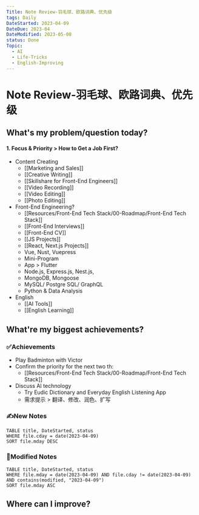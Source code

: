 ```yaml
---
Title: Note Review-羽毛球、欧路词典、优先级
tags: Daily
DateStarted: 2023-04-09
DateDue: 2023-04
DateModified: 2023-05-08
status: Done
Topic:
  - AI
  - Life-Tricks
  - English-Improving
---
```


# Note Review-羽毛球、欧路词典、优先级

## What's my problem/question today?

#### 1. Focus & Priority > How to Get a Job First?

- Content Creating
  - [[Marketing and Sales]]
  - [[Creative Writing]]
  - [[Skillshare for Front-End Engineers]]
  - [[Video Recording]]
  - [[Video Editing]]
  - [[Photo Editing]]
- Front-End Engineering?
  - [[Resources/Front-End Tech Stack/00-Roadmap/Front-End Tech Stack]]
  - [[Front-End Interviews]]
  - [[Front-End CV]]
  - [[JS Projects]]
  - [[React, Next.js Projects]]
  - Vue, Nust, Vuepress
  - Mini-Program
  - App > Flutter
  - Node.js, Express.js, Nest.js,
  - MongoDB, Mongoose
  - MySQL/ Postgre SQL/ GraphQL
  - Python & Data Analysis
- English
  - [[AI Tools]]
  - [[English Learning]]

## What're my biggest achievements?

### ✅Achievements

- Play Badminton with Victor
- Confirm the priority for the next two th:
  - [[Resources/Front-End Tech Stack/00-Roadmap/Front-End Tech Stack]]
- Discuss AI technology
  - Try Eudic Dictionary and Everyday English Listening App
  - 需求提示 > 翻译、修改、润色、扩写

### ✍️New Notes

```dataview
TABLE title, DateStarted, status
WHERE file.cday = date(2023-04-09)
SORT file.mday DESC
```

### 📝Modified Notes

```dataview
TABLE title, DateStarted, status
WHERE file.mday = date(2023-04-09) AND file.cday != date(2023-04-09) AND contains(modified, "2023-04-09")
SORT file.mday ASC
```

## Where can I improve?
